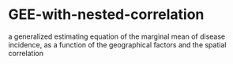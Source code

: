 # GEE-with-nested-correlation
a generalized estimating equation of the marginal mean of disease incidence, as a function of the geographical factors and the spatial correlation
